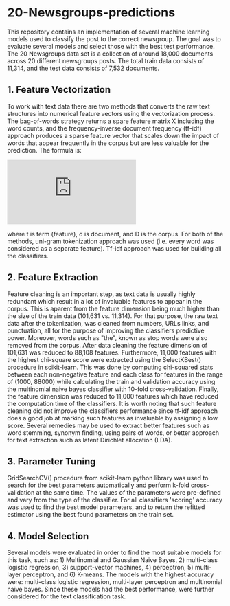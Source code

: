 # 20-Newsgroups-predictions

This repository contains an implementation of several machine learning models used to classify the post to the correct newsgroup. The goal was to evaluate several models and select those with the best test performance. The 20 Newsgroups data set is a collection of around 18,000 documents across 20 different newsgroups posts. The total train data consists of 11,314, and the test data consists of 7,532 documents.  

## **1. Feature Vectorization**

To work with text data there are two methods that converts the raw text structures into numerical feature vectors using the vectorization process. The bag-of-words strategy returns a spare feature matrix X including the word counts, and the frequency-inverse document frequency (tf-idf) approach produces a sparse feature vector that scales down the impact of words that appear frequently in the corpus but are less valuable for the prediction. The formula is:

![eq1](https://latex.codecogs.com/gif.latex?%24%7B%5Cdisplaystyle%20%5Cmathrm%20%7Btfidf%7D%20%28t%2Cd%2CD%29%3D%5Cmathrm%20%7Btf%7D%20%28t%2Cd%29%5Ccdot%20%5Cmathrm%20%7Bidf%7D%20%28t%2CD%29%7D%20%24)

where t is term (feature), d is document, and D is the corpus. For both of the methods, uni-gram tokenization approach was used (i.e. every word was considered as a separate feature). Tf-idf approach was used for building all the classifiers.

## **2. Feature Extraction**

Feature cleaning is an important step, as text data is usually highly redundant which result in a lot of invaluable features to appear in the corpus. This is aparent from the feature dimension being much higher than the size of the train data (101,631 vs. 11,314). For that purpose, the raw text data after the tokenization, was cleaned from numbers, URLs links, and punctuation, all for the purpose of improving the classifiers predictive power. Moreover, words such as "the", known as stop words were also removed from the corpus. After data cleaning the feature dimension of 101,631 was reduced to 88,108 features. Furthermore, 11,000 features with the highest chi-square score were extracted using the SelectKBest() procedure in scikit-learn. This was done by computing chi-squared stats between each non-negative feature and each class for features in the range of (1000, 88000) while calculating the train and validation accuracy using the multinomial naive bayes classifier with 10-fold cross-validation. Finally, the feature dimension was reduced to 11,000 features which have reduced the computation time of the classifiers. It is worth noting that such feature cleaning did not improve the classifiers performance since tf-idf approach does a good job at marking such features as invaluable by assigning a low score. Several remedies may be used to extract better features such as word stemming, synonym finding, using pairs of words, or better approach for text extraction such as latent Dirichlet allocation (LDA).    

## **3. Parameter Tuning**

GridSearchCV() procedure from scikit-learn python library was used to search for the best parameters automatically and perform k-fold cross-validation at the same time. The values of the parameters were pre-defined and vary from the type of the classifier. For all classifiers 'scoring' accuracy was used to find the best model parameters, and to return the refitted estimator using the best found parameters on the train set.  

## **4. Model Selection**  

Several models were evaluated in order to find the most suitable models for this task, such as: 1) Multinomial and Gaussian Naive Bayes, 2) multi-class logistic regression, 3) support-vector machines, 4) perceptron, 5) multi-layer perceptron, and 6) K-means. The models with the highest accuracy were: multi-class logistic regression, multi-layer perceptron and multinomial naive bayes. Since these models had the best performance, were further considered for the text classification task. 
